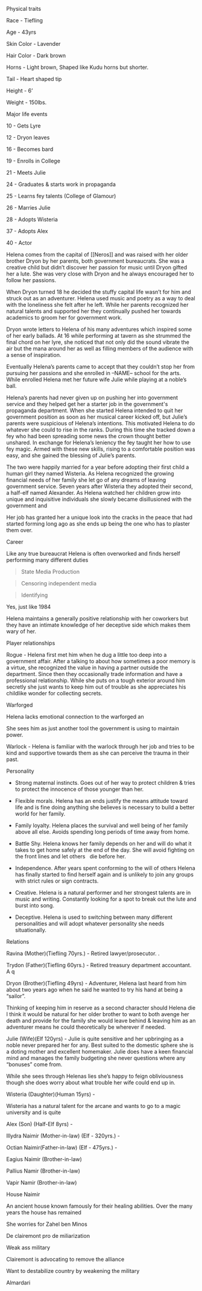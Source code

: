 Physical traits

Race - Tiefling 

Age - 43yrs

Skin Color - Lavender

Hair Color - Dark brown

Horns - Light brown, Shaped like Kudu horns but shorter.

Tail - Heart shaped tip 

Height - 6’

Weight - 150lbs.

  

Major life events

10 - Gets Lyre

12 - Dryon leaves

16 - Becomes bard

19 - Enrolls in College

21 - Meets Julie

24 - Graduates & starts work in propaganda

25 - Learns fey talents (College of Glamour)

26 - Marries Julie

28 - Adopts Wisteria

37 - Adopts Alex

40 - Actor 

  
  

Helena comes from the capital of [[Neros]] and was raised with her older brother Dryon by her parents, both government bureaucrats. She was a creative child but didn’t discover her passion for music until Dryon gifted her a lute. She was very close with Dryon and he always encouraged her to follow her passions.

When Dryon turned 18 he decided the stuffy capital life wasn’t for him and struck out as an adventurer. Helena used music and poetry as a way to deal with the loneliness she felt after he left. While her parents recognized her natural talents and supported her they continually pushed her towards academics to groom her for government work.

Dryon wrote letters to Helena of his many adventures which inspired some of her early ballads. At 16 while performing at tavern as she strummed the final chord on her lyre, she noticed that not only did the sound vibrate the air but the mana around her as well as filling members of the audience with a sense of inspiration. 

Eventually Helena’s parents came to accept that they couldn’t stop her from pursuing her passions and she enrolled in –NAME– school for the arts. While enrolled Helena met her future wife Julie while playing at a noble’s ball.

  

Helena’s parents had never given up on pushing her into government service and they helped get her a starter job in the government's propaganda department. When she started Helena intended to quit her government position as soon as her musical career kicked off, but Julie’s parents were suspicious of Helena’s intentions. This motivated Helena to do whatever she could to rise in the ranks. During this time she tracked down a fey who had been spreading some news the crown thought better unshared. In exchange for Helena’s leniency the fey taught her how to use fey magic. Armed with these new skills, rising to a comfortable position was easy, and she gained the blessing of Julie’s parents. 

The two were happily married for a year before adopting their first child a human girl they named Wisteria. As Helena recognized the growing financial needs of her family she let go of any dreams of leaving government service. Seven years after Wisteria they adopted their second, a half-elf named Alexander. As Helena watched her children grow into unique and inquisitive individuals she slowly became disillusioned with the government and 

  

Her job has granted her a unique look into the cracks in the peace that had started forming long ago as she ends up being the one who has to plaster them over.

  

Career

Like any true bureaucrat Helena is often overworked and finds herself performing many different duties

> State Media Production

> Censoring independent media 

> Identifying 

Yes, just like 1984

Helena maintains a generally positive relationship with her coworkers but they have an intimate knowledge of her deceptive side which makes them wary of her.

  

Player relationships

Rogue - Helena first met him when he dug a little too deep into a government affair. After a talking to about how sometimes a poor memory is a virtue, she recognized the value in having a partner outside the department. Since then they occasionally trade information and have a professional relationship. While she puts on a tough exterior around him secretly she just wants to keep him out of trouble as she appreciates his childlike wonder for collecting secrets. 

Warforged

Helena lacks emotional connection to the warforged an

She sees him as just another tool the government is using to maintain power.

Warlock - Helena is familiar with the warlock through her job and tries to be kind and supportive towards them as she can perceive the trauma in their past. 

  

Personality

- Strong maternal instincts. Goes out of her way to protect children & tries to protect the innocence of those younger than her.
    
- Flexible morals. Helena has an ends justify the means attitude toward life and is fine doing anything she believes is necessary to build a better world for her family. 
    
- Family loyalty. Helena places the survival and well being of her family above all else. Avoids spending long periods of time away from home.
    
- Battle Shy. Helena knows her family depends on her and will do what it takes to get home safely at the end of the day. She will avoid fighting on the front lines and let others   die before her.
    
- Independence. After years spent conforming to the will of others Helena has finally started to find herself again and is unlikely to join any groups with strict rules or sign contracts.
    
- Creative. Helena is a natural performer and her strongest talents are in music and writing. Constantly looking for a spot to break out the lute and burst into song.
    
- Deceptive. Helena is used to switching between many different personalities and will adopt whatever personality she needs situationally.
    

  

Relations

Ravina (Mother)(Tiefling 70yrs.) - Retired lawyer/prosecutor. . 

Trydon (Father)(Tiefling 60yrs.) - Retired treasury department accountant. A q

Dryon (Brother)(Tiefling 49yrs) - Adventurer, Helena last heard from him about two years ago when he said he wanted to try his hand at being a “sailor”. 

Thinking of keeping him in reserve as a second character should Helena die I think it would be natural for her older brother to want to both avenge her death and provide for the family she would leave behind & leaving him as an adventurer means he could theoretically be wherever if needed.

Julie (Wife)(Elf 120yrs) - Julie is quite sensitive and her upbringing as a noble never prepared her for any. Best suited to the domestic sphere she is a doting mother and excellent homemaker. Julie does have a keen financial mind and manages the family budgeting she never questions where any “bonuses” come from. 

While she sees through Helenas lies she’s happy to feign obliviousness though she does worry about what trouble her wife could end up in.

Wisteria (Daughter)(Human 15yrs) - 

  

Wisteria has a natural talent for the arcane and wants to go to a magic university and is quite 

Alex (Son) (Half-Elf 8yrs) - 

Illydra Naimir (Mother-in-law) (Elf - 320yrs.) -

Octian Naimir(Father-in-law) (Elf - 475yrs.) -

Eagius Naimir (Brother-in-law)

Pallius Namir (Brother-in-law)

Vapir Namir (Brother-in-law)

  

House Naimir 

An ancient house known famously for their healing abilities. Over the many years the house has remained 

She worries for Zahel ben Minos

De clairemont pro de miliarization

Weak ass military

Clairemont is advocating to remove the alliance

Want to destabilize country by weakening the military

Almardari
